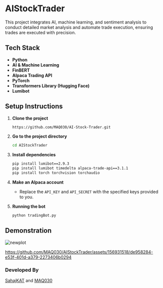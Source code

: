 # AIStockTrader

This project integrates AI, machine learning, and sentiment analysis to conduct detailed market analysis and automate trade execution, ensuring trades are executed with precision.

## Tech Stack

- **Python**
- **AI & Machine Learning**
- **FinBERT**
- **Alpaca Trading API**
- **PyTorch**
- **Transformers Library (Hugging Face)**
- **Lumibot**

## Setup Instructions

1. **Clone the project**

    ```bash
    https://github.com/MAQ030/AI-Stock-Trader.git
    ```

2. **Go to the project directory**

    ```bash
    cd AIStockTrader
    ```

3. **Install dependencies**

    ```bash
    pip install lumibot==2.9.3
    pip install lumibot timedelta alpaca-trade-api==3.1.1
    pip install torch torchvision torchaudio
    ```

4. **Make an Alpaca account**

    - Replace the `API_KEY` and `API_SECRET` with the specified keys provided to you.

5. **Running the bot**

    ```bash
    python tradingBot.py
    ```

## Demonstration

![newplot](https://github.com/MAQ030/AIStockTrader/assets/156931518/cbcc5719-d58c-4242-9d92-ebd51337b508)

https://github.com/MAQ030/AIStockTrader/assets/156931518/de958284-e53f-401d-a379-2273406b0294

### Developed By

[SahajKAT](https://github.com/SahajKAT) and [MAQ030](https://github.com/MAQ030)